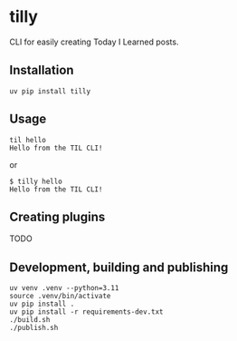 # tilly

CLI for easily creating Today I Learned posts.


## Installation

```
uv pip install tilly
```

## Usage

```
til hello
Hello from the TIL CLI!
```

or

```
$ tilly hello
Hello from the TIL CLI!
```

## Creating plugins

TODO

## Development, building and publishing

```
uv venv .venv --python=3.11
source .venv/bin/activate
uv pip install .
uv pip install -r requirements-dev.txt
./build.sh
./publish.sh
```